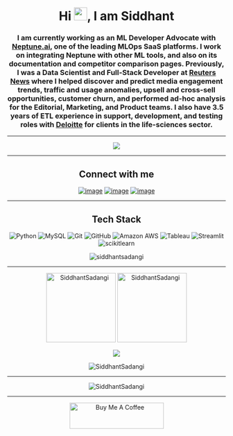 <h1 align="center">Hi <img src="https://user-images.githubusercontent.com/39955420/147578264-bae0526c-028a-49d2-8af8-d08bb4edbd2a.gif" height="30" width="30">, I am Siddhant</h1>

<h3 align="center">I am currently working as an ML Developer Advocate with <a href="https://www.neptune.ai">Neptune.ai</a>, one of the leading MLOps SaaS platforms. I work on integrating Neptune with other ML tools, and also on its documentation and competitor comparison pages. Previously, I was a Data Scientist and Full-Stack Developer at <a href="https://www.reuters.com">Reuters News</a> where I helped discover and predict media engagement trends, traffic and usage anomalies, upsell and cross-sell opportunities, customer churn, and performed ad-hoc analysis for the Editorial, Marketing, and Product teams. I also have 3.5 years of ETL experience in support, development, and testing roles with <a href="https://www2.deloitte.com/in/en.html">Deloitte</a> for clients in the life-sciences sector.</h3>
<hr/>

<p align="center">
  <a href="https://drive.google.com/file/d/1eFdrBjrgM8qbKfqAeossCaeXAEpKYv8a/view?usp=sharing"><img src="https://img.shields.io/badge/Resume-9775c2?style=for-the-badge"></a>
</p>
<hr/>

<h2 align="center">Connect with me</h2>
<div align="center">
  
  [![image](https://img.shields.io/badge/LinkedIn-0A66C2?style=for-the-badge&logo=linkedin&logoColor=white)](https://www.linkedin.com/in/siddhantsadangi)
  [![image](https://img.shields.io/badge/Gmail-EA4335?style=for-the-badge&logo=gmail&logoColor=white)](mailto:siddhant.sadangi@gmail.com)
  [![image](https://img.shields.io/badge/Medium-000000?style=for-the-badge&logo=Medium&logoColor=white)](https://medium.com/@siddhantsadangi)

</div>
<hr/>

<h2 align="center">Tech Stack</h2>
<p align="center">
  <a>
    <img alt="Python" src="https://img.shields.io/badge/-Python-4B8BBE?style=for-the-badge&logo=python&logoColor=white">
  </a>
  <a>
    <img alt="MySQL" src="https://img.shields.io/badge/-MySQL-F29111?style=for-the-badge&logo=MySQL&logoColor=white">
  </a>
  <a>
    <img alt="Git" src="https://img.shields.io/badge/-Git-F1502F?style=for-the-badge&logo=Git&logoColor=white">
  </a>
  <a>
    <img alt="GitHub" src="https://img.shields.io/badge/-GitHub-4f6578?style=for-the-badge&logo=GitHub&logoColor=white">
  </a>
  <a>
    <img alt="Amazon AWS" src="https://img.shields.io/badge/-Amazon AWS-FF9900?style=for-the-badge&logo=Amazon+AWS&logoColor=white">
  </a>
  <a>
    <img alt="Tableau" src="https://img.shields.io/badge/-Tableau-004281?style=for-the-badge&logo=Tableau&logoColor=white">
  </a>
  <a>
    <img alt="Streamlit" src="https://img.shields.io/badge/-Streamlit-F24747?style=for-the-badge&logo=Streamlit&logoColor=white">
  </a>
  <a>
    <img alt="scikitlearn" src="https://img.shields.io/badge/-scikitlearn-EB9136?style=for-the-badge&logo=scikitlearn&logoColor=white">
  </a>
</p>

<p align='center'>
<img align="center" src="https://github-readme-stats.vercel.app/api/top-langs?username=siddhantsadangi&show_icons=true&theme=dark&locale=en&layout=compact" alt="siddhantsadangi" />
</p>
<hr/>

<p align="center">
  <img height= "160" src="https://github-readme-stats.vercel.app/api?username=siddhantsadangi&theme=dark&show_icons=true&include_all_commits=true" alt="SiddhantSadangi"/>
  <img height= "160" src="https://github-readme-streak-stats.herokuapp.com?user=siddhantsadangi&theme=dark&date_format=M%20j%5B%2C%20Y%5D" alt="SiddhantSadangi"/>
</p>

<p align="center">
  <img src="https://activity-graph.herokuapp.com/graph?username=siddhantsadangi&custom_title=Siddhant's%20Contribution%20Graph&bg_color=1a1b27&color=70a4fc&line=be91f2&point=4c4c54"/></a>
</p>

<p align="center"> 
<img src="https://github-profile-trophy.vercel.app/?username=siddhantsadangi" alt="SiddhantSadangi" /></a> </p>
<hr/>

<p align="center">
  <img src="https://komarev.com/ghpvc/?username=siddhantsadangi&label=Profile%20views&style=for-the-badge" alt="SiddhantSadangi"/>
</p>
<hr/>

<p align="center">
<a href="https://www.buymeacoffee.com/siddhantsadangi" target="_blank"><img src="https://cdn.buymeacoffee.com/buttons/v2/default-yellow.png" alt="Buy Me A Coffee" style="height: 60px !important;width: 217px !important;"></a>
</p>
